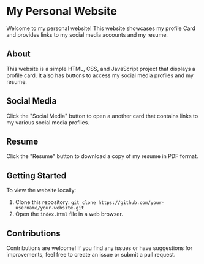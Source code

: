 # My Personal Website

Welcome to my personal website! This website showcases my profile Card and provides links to my social media accounts and my resume.


## About

This website is a simple HTML, CSS, and JavaScript project that displays a profile card. It also has buttons to access my social media profiles and my resume.

## Social Media

Click the "Social Media" button to open a another card that contains links to my various social media profiles.

## Resume

Click the "Resume" button to download a copy of my resume in PDF format.

## Getting Started

To view the website locally:

1. Clone this repository: `git clone https://github.com/your-username/your-website.git`
2. Open the `index.html` file in a web browser.

## Contributions
Contributions are welcome! If you find any issues or have suggestions for improvements, feel free to create an issue or submit a pull request.